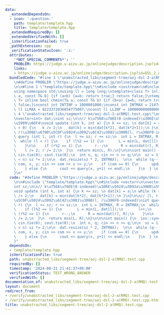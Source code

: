 ```yaml
---
data:
  _extendedDependsOn:
  - icon: ':question:'
    path: template/template.hpp
    title: template/template.hpp
  _extendedRequiredBy: []
  _extendedVerifiedWith: []
  _isVerificationFailed: true
  _pathExtension: cpp
  _verificationStatusIcon: ':x:'
  attributes:
    '*NOT_SPECIAL_COMMENTS*': ''
    PROBLEM: https://judge.u-aizu.ac.jp/onlinejudge/description.jsp?id=DSL_2_A
    links:
    - https://judge.u-aizu.ac.jp/onlinejudge/description.jsp?id=DSL_2_A
  bundledCode: "#line 1 \"unabstracted_libs/segment-tree/aoj-dsl-2-a(RMQ).test.cpp\"\
    \n#define PROBLEM \"https://judge.u-aizu.ac.jp/onlinejudge/description.jsp?id=DSL_2_A\"\
    \n\n#line 1 \"template/template.hpp\"\n#include <iostream>\n#include <cassert>\n\
    using namespace std;\nusing ll = long long;\ntemplate<class T> inline bool chmax(T&\
    \ a, const T& b) {if (a<b) {a=b; return true;} return false;}\ntemplate<class\
    \ T> inline bool chmin(T& a, const T& b) {if (b<a) {a=b; return true;} return\
    \ false;}\nconst int INTINF = 1000001000;\nconst int INTMAX = 2147483647;\nconst\
    \ ll LLMAX = 9223372036854775807;\nconst ll LLINF = 1000000000000000000;\n#line\
    \ 4 \"unabstracted_libs/segment-tree/aoj-dsl-2-a(RMQ).test.cpp\"\n#include <vector>\n\
    \nvector<int> dat;\nint sz;\n\n// k\u756A\u76EE(0-indexed)\u306E\u5024\u3092a\u306B\
    \u5909\u66F4\nvoid update (int k, int a) {\n k += sz; \n dat[k] = a;\n while (k\
    \ > 0) {\n   k /= 2;\n   dat[k] = min(dat[k*2], dat[k*2+1]);\n }\n}\n\n// [l,\
    \ r)\u306E\u6700\u5C0F\u5024\u3092\u6C42\u3081\u308B(l, r\u306F0-indexed)\nint\
    \ query (int l, int r) {\n  l += sz; r += sz;\n  int L = INTMAX, R = INTMAX;\n\
    \  while (l < r) {\n    if (l%2 == 1) {\n       L = min(L, dat[l]);\n       l++;\n\
    \    }\n\n    if (r%2 == 1) {\n      r--;\n      R = min(dat[r], R);\n    }\n\n\
    \    l /= 2; r /= 2;\n  }\n  return min(L, R);\n}\n\n\nint main() {\n  ios::sync_with_stdio(0);\
    \ cin.tie(0); cout.tie(0);\n  int n, q; cin >> n >> q;\n\n  sz = 1; while (sz\
    \ < n) sz *= 2;\n\n  dat.resize(sz * 2, INTMAX);  \n\n  while (q--) {\n    int\
    \ com, x, y; cin >> com >> x >> y;\n    if (com == 0) {\n      update(x, y);\n\
    \    } else {\n      cout << query(x, y+1) << endl;\n    }\n  } \n  return 0;\n\
    }\n"
  code: "#define PROBLEM \"https://judge.u-aizu.ac.jp/onlinejudge/description.jsp?id=DSL_2_A\"\
    \n\n#include \"template/template.hpp\"\n#include <vector>\n\nvector<int> dat;\n\
    int sz;\n\n// k\u756A\u76EE(0-indexed)\u306E\u5024\u3092a\u306B\u5909\u66F4\n\
    void update (int k, int a) {\n k += sz; \n dat[k] = a;\n while (k > 0) {\n   k\
    \ /= 2;\n   dat[k] = min(dat[k*2], dat[k*2+1]);\n }\n}\n\n// [l, r)\u306E\u6700\
    \u5C0F\u5024\u3092\u6C42\u3081\u308B(l, r\u306F0-indexed)\nint query (int l, int\
    \ r) {\n  l += sz; r += sz;\n  int L = INTMAX, R = INTMAX;\n  while (l < r) {\n\
    \    if (l%2 == 1) {\n       L = min(L, dat[l]);\n       l++;\n    }\n\n    if\
    \ (r%2 == 1) {\n      r--;\n      R = min(dat[r], R);\n    }\n\n    l /= 2; r\
    \ /= 2;\n  }\n  return min(L, R);\n}\n\n\nint main() {\n  ios::sync_with_stdio(0);\
    \ cin.tie(0); cout.tie(0);\n  int n, q; cin >> n >> q;\n\n  sz = 1; while (sz\
    \ < n) sz *= 2;\n\n  dat.resize(sz * 2, INTMAX);  \n\n  while (q--) {\n    int\
    \ com, x, y; cin >> com >> x >> y;\n    if (com == 0) {\n      update(x, y);\n\
    \    } else {\n      cout << query(x, y+1) << endl;\n    }\n  } \n  return 0;\n\
    }"
  dependsOn:
  - template/template.hpp
  isVerificationFile: true
  path: unabstracted_libs/segment-tree/aoj-dsl-2-a(RMQ).test.cpp
  requiredBy: []
  timestamp: '2024-08-21 21:41:37+09:00'
  verificationStatus: TEST_WRONG_ANSWER
  verifiedWith: []
documentation_of: unabstracted_libs/segment-tree/aoj-dsl-2-a(RMQ).test.cpp
layout: document
redirect_from:
- /verify/unabstracted_libs/segment-tree/aoj-dsl-2-a(RMQ).test.cpp
- /verify/unabstracted_libs/segment-tree/aoj-dsl-2-a(RMQ).test.cpp.html
title: unabstracted_libs/segment-tree/aoj-dsl-2-a(RMQ).test.cpp
---
```

